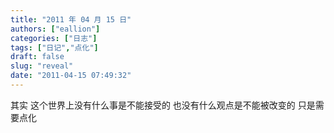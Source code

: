 ```yaml
---
title: "2011 年 04 月 15 日"
authors: ["eallion"]
categories: ["日志"]
tags: ["日记","点化"]
draft: false
slug: "reveal"
date: "2011-04-15 07:49:32"
---
```


其实
这个世界上没有什么事是不能接受的
也没有什么观点是不能被改变的
只是需要点化
